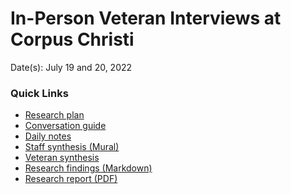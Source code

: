 # In-Person Veteran Interviews at Corpus Christi

Date(s): July 19 and 20, 2022

### Quick Links 

- [Research plan](https://github.com/department-of-veterans-affairs/va.gov-team/blob/master/products/health-care/checkin/research/veteran-facing/corpus-christi-in-person/research-plan.md)
- [Conversation guide](https://github.com/department-of-veterans-affairs/va.gov-team/blob/master/products/health-care/checkin/research/veteran-facing/corpus-christi-in-person/conversation-guide.md)
- [Daily notes](https://github.com/department-of-veterans-affairs/va.gov-team/blob/master/products/health-care/checkin/research/staff-facing/corpus-christi-in-person/notes/from-km.md)
- [Staff synthesis (Mural)](https://app.mural.co/t/vfscie8528/m/vfscie8528/1658757780227/16fbb440905c5b2f2984df28898fb32dcc80a9b6?sender=u70b8b2930b03d3ef317d2520)
- [Veteran synthesis](https://app.zenhub.com/files/133843125/c38835c8-ab74-403a-afcc-6c537b3528d3/download)<br>
- [Research findings (Markdown)]()
- [Research report (PDF)]()
